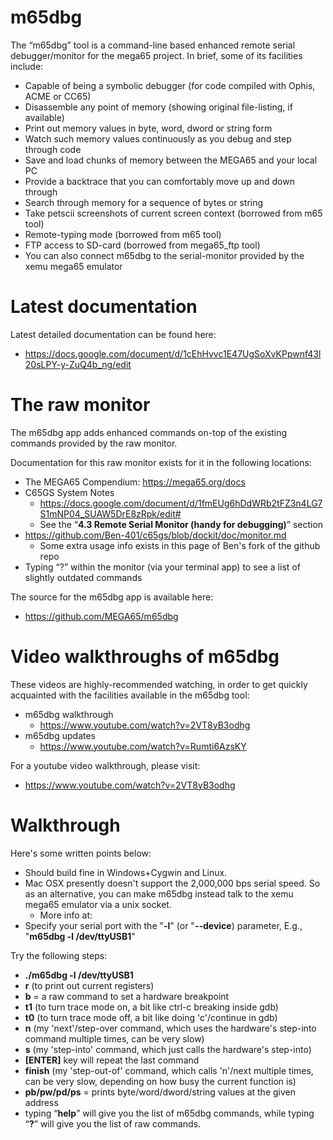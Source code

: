 # m65dbg
The “m65dbg” tool is a command-line based enhanced remote serial debugger/monitor for the mega65 project. In brief, some of its facilities include:

* Capable of being a symbolic debugger (for code compiled with Ophis, ACME or CC65)
* Disassemble any point of memory (showing original file-listing, if available)
* Print out memory values in byte, word, dword or string form
* Watch such memory values continuously as you debug and step through code
* Save and load chunks of memory between the MEGA65 and your local PC
* Provide a backtrace that you can comfortably move up and down through
* Search through memory for a sequence of bytes or string
* Take petscii screenshots of current screen context (borrowed from m65 tool)
* Remote-typing mode (borrowed from m65 tool)
* FTP access to SD-card (borrowed from mega65\_ftp tool)
* You can also connect m65dbg to the serial-monitor provided by the xemu mega65 emulator

# Latest documentation

Latest detailed documentation can be found here:

* https://docs.google.com/document/d/1cEhHvvc1E47UgSoXvKPpwnf43l20sLPY-y-ZuQ4b_ng/edit

# The raw monitor

The m65dbg app adds enhanced commands on-top of the existing commands provided by the raw monitor.

Documentation for this raw monitor exists for it in the following locations:

* The MEGA65 Compendium: https://mega65.org/docs
* C65GS System Notes
  * https://docs.google.com/document/d/1fmEUg6hDdWRb2tFZ3n4LG7S1mNP04_SUAW5DrE8zRpk/edit#
  * See the “**4.3 Remote Serial Monitor (handy for debugging)**” section
* https://github.com/Ben-401/c65gs/blob/dockit/doc/monitor.md
  * Some extra usage info exists in this page of Ben's fork of the github repo
* Typing “?” within the monitor (via your terminal app) to see a list of slightly outdated commands

The source for the m65dbg app is available here:

* https://github.com/MEGA65/m65dbg

# Video walkthroughs of m65dbg

These videos are highly-recommended watching, in order to get quickly acquainted with the facilities available in the m65dbg tool:

* m65dbg walkthrough
  * https://www.youtube.com/watch?v=2VT8yB3odhg
* m65dbg updates
  * https://www.youtube.com/watch?v=Rumti6AzsKY

For a youtube video walkthrough, please visit:

* https://www.youtube.com/watch?v=2VT8yB3odhg

# Walkthrough

Here's some written points below:

* Should build fine in Windows+Cygwin and Linux.
* Mac OSX presently doesn't support the 2,000,000 bps serial speed. So as an alternative, you can make m65dbg instead talk to the xemu mega65 emulator via a unix socket.
  * More info at: 
* Specify your serial port with the "**-l**" (or "**--device**) parameter, E.g., "**m65dbg -l /dev/ttyUSB1**"

Try the following steps:

* **./m65dbg -l /dev/ttyUSB1**
* **r** (to print out current registers)
* **b<addr>** = a raw command to set a hardware breakpoint
* **t1** (to turn trace mode on, a bit like ctrl-c breaking inside gdb)
* **t0** (to turn trace mode off, a bit like doing 'c'/continue in gdb)
* **n** (my 'next'/step-over command, which uses the hardware's step-into command multiple times, can be very slow)
* **s** (my 'step-into' command, which just calls the hardware's step-into)
* **[ENTER]** key will repeat the last command
* **finish** (my 'step-out-of' command, which calls 'n'/next multiple times, can be very slow, depending on how busy the current function is)
* **pb/pw/pd/ps** <addr> = prints byte/word/dword/string values at the given address
* typing “**help**” will give you the list of m65dbg commands, while typing “**?**” will give you the list of raw commands.


